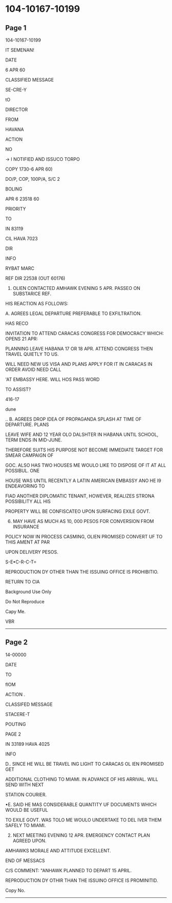 # 104-10167-10199

## Page 1

104-10167-10199

IT SEMENAN!

DATE

6 APR 60

CLASSIFIED MESSAGE

SE-CRE-Y

tO

DIRECTOR

FROM

HAVANA

ACTION

NO

→ I NOTIFIED AND ISSUCO TORPO

COPY 1730-6 APR 60)

DO/P, COP, 100P/A, S/C 2

BOLING

APR 6 23518 60

PRIORITY

TO

IN 83119

CIL HAVA 7023

DIR

INFO

RYBAT MARC

REF DIR 22538 (OUT 60176)

1. OLIEN CONTACTED AMHAWK EVENING 5 APR. PASSEO ON SUBSTARICE REF.

HIS REACTION AS FOLLOWS:

A. AGREES LEGAL DEPARTURE PREFERABLE TO EXFILTRATION.

HAS RECO

INVITATION TO ATTEND CARACAS CONGRESS FOR DEMOCRACY WHICH: OPENS 21 APR:

PLANNING LEAVE HABANA 17 OR 18 APR. ATTEND CONGRESS THEN TRAVEL QUIETLY TO US.

WILL NEED NEW US VISA AND PLANS APPLY FOR IT IN CARACAS IN ORDER AVOID NEED CALL

'AT EMBASSY HERE. WILL HOS PASS WORD

TO ASSIST?

416-17

dune

.. B. AGREES DROP IDEA OF PROPAGANDA SPLASH AT TIME OF DEPARTURE. PLANS

LEAVE WIFE AND 12 YEAR OLO DALSHTER IN HABANA UNTIL SCHOOL, TERM ENDS IN MID-JUNE.

THEREFORE SUITS HIS PURPOSE NOT BECOME IMMEDIATE TARGET FOR SMEAR CAMPAIGN OF

GOC. ALSO HAS TWO HOUSES ME WOULO LIKE TO DISPOSE OF IT AT ALL POSSIBUL. ONE

HOUSE WAS UNTIL RECENTLY A LATIN AMERICAN EMBASSY ANO HE I9 ENDEAVORING TO

FIAD ANOTHER DIPLOMATIC TENANT, HOWEVER, REALIZES STRONA POSSIBILITY ALL HIS

PROPERTY WILL BE CONFISCATEO UPON SURFACING EXILE GOVT.

6. MAY HAVE AS MUCH AS 10, 000 PESOS FOR CONVERSION FROM INSURANCE

POLICY NOW IN PROCESS CASMING, OLIEN PROMISED CONVERT UF TO THIS AMENT AT PAR

UPON DELIVERY PESOS.

S-E•C-R-C-T=

REPRODUCTION DY OTHER THAN THE ISSUING OFFICE IS PROHIBITIO.

RETURN TO CIA

Background Use Only

Do Not Reproduce

Capy Me.

VBR

---

## Page 2

14-00000

DATE

TO

flOM

ACTION .

CLASSIFED MESSAGE

STACERE-T

POUTING

PAGE 2

IN 33189 HAVA 4025

INFO

D.. SINCE HE WILL BE TRAVEL ING LIGHT TO CARACAS OL IEN PROMISED GET

ADDITIONAL CLOTHING TO MIAMI. IN ADVANCE OF HIS ARRIVAL. WILL SEND WITH NEXT

STATION COURIER.

•E. SAID HE MAS CONSIDERABLE QUANTITY UF DOCUMENTS WHICH WOULD BE USEFUL

TO EXILE GOVT. WAS TOLO ME WOULO UNDERTAKE TO DEL IVER THEM SAFELY TO MIAMI.

2. NEXT MEETING EVENING 12 APR. EMERGENCY CONTACT PLAN AGREED UPON.

AMHAWKS MORALE AND ATTITUDE EXCELLENT.

END OF MESSACS

C/S COMMENT: "ANHAWK PLANNED TO DEPART 15 APRIL.

REPRODUCTION DY OTHIR THAN THE ISSUINO OFFICE IS PROMINITID.

Copy No.

---

